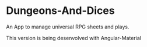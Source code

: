 # Dungeons-And-Dices
<p>An App to manage universal RPG sheets and plays.<p>
<p>This version is being desenvolved with Angular-Material</p>
